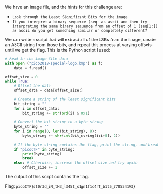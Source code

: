 We have an image file, and the hints for this challenge are:
* `Look through the Least Significant Bits for the image`
* `If you interpret a binary sequence (seq) as ascii and then try interpreting the same binary sequence from an offset of 1 (seq[1:]) as ascii do you get something similar or completely different?`

We can write a script that will extract all of the LSBs from the image, create an ASCII string from those bits, and repeat this process at varying offsets until we get the flag.
This is the Python script I used:
```python
# Read in the image file data
with open ("pico2018-special-logo.bmp") as f:
	data = f.read()

offset_size = 0
while True:
	# Offset the data
	offset_data = data[offset_size:]
	
	# Create a string of the least significant bits
	bit_string = ""
	for i in offset_data:
		bit_string += str(ord(i) & 0x1)
	
	# Convert the bit string to a byte string
	byte_string = ""
	for i in range(0, len(bit_string), 8):
		byte_string += chr(int(bit_string[i:i+8], 2))
	
	# If the byte string contains the flag, print the string, and break out of the loop
	if "picoCTF" in byte_string:
		print(byte_string)
		break
	else: # Otherwise, increase the offset size and try again
		offset_size += 1
```

The output of this script contains the flag.

Flag: `picoCTF{st0r3d_iN_tH3_l345t_s1gn1f1c4nT_b1t5_770554193}`
